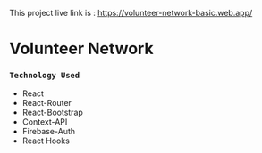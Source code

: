 This project live link is : https://volunteer-network-basic.web.app/

# Volunteer Network

### `Technology Used`
- React
- React-Router 
- React-Bootstrap 
- Context-API 
- Firebase-Auth
- React Hooks